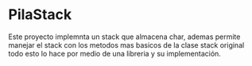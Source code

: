 # PilaStack
Este proyecto implemnta un stack que almacena  char, ademas permite 
manejar el stack con los metodos mas basicos de la clase stack original
todo esto lo hace por medio de una libreria y su implementación.
